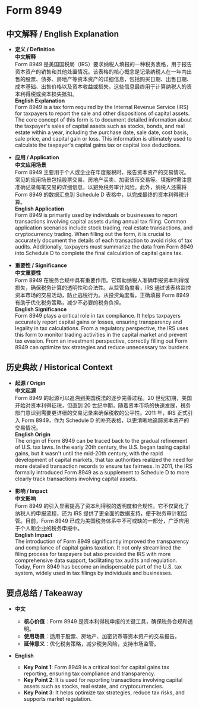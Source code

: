 # Form 8949

## 中文解释 / English Explanation

* **定义 / Definition**  
  **中文解释**  
  Form 8949 是美国国税局（IRS）要求纳税人填报的一种税务表格，用于报告资本资产的销售和其他处置情况。该表格的核心概念是记录纳税人在一年内出售的股票、债券、房地产等资本资产的详细信息，包括购买日期、出售日期、成本基础、出售价格以及资本收益或损失。这些信息最终用于计算纳税人的资本利得税或资本损失抵扣。  
  **English Explanation**  
  Form 8949 is a tax form required by the Internal Revenue Service (IRS) for taxpayers to report the sale and other dispositions of capital assets. The core concept of this form is to document detailed information about the taxpayer's sales of capital assets such as stocks, bonds, and real estate within a year, including the purchase date, sale date, cost basis, sale price, and capital gain or loss. This information is ultimately used to calculate the taxpayer's capital gains tax or capital loss deductions.

* **应用 / Application**  
  **中文应用场景**  
  Form 8949 主要用于个人或企业在年度报税时，报告资本资产的交易情况。常见的应用场景包括股票交易、房地产买卖、加密货币交易等。填报时需注意准确记录每笔交易的详细信息，以避免税务审计风险。此外，纳税人还需将 Form 8949 的数据汇总到 Schedule D 表格中，以完成最终的资本利得税计算。  
  **English Application**  
  Form 8949 is primarily used by individuals or businesses to report transactions involving capital assets during annual tax filing. Common application scenarios include stock trading, real estate transactions, and cryptocurrency trading. When filling out the form, it is crucial to accurately document the details of each transaction to avoid risks of tax audits. Additionally, taxpayers must summarize the data from Form 8949 into Schedule D to complete the final calculation of capital gains tax.

* **重要性 / Significance**  
  **中文重要性**  
  Form 8949 在税务合规中具有重要作用。它帮助纳税人准确申报资本利得或损失，确保税务计算的透明性和合法性。从监管角度看，IRS 通过该表格监控资本市场的交易活动，防止逃税行为。从投资角度看，正确填报 Form 8949 有助于优化税务策略，减少不必要的税务负担。  
  **English Significance**  
  Form 8949 plays a critical role in tax compliance. It helps taxpayers accurately report capital gains or losses, ensuring transparency and legality in tax calculations. From a regulatory perspective, the IRS uses this form to monitor trading activities in the capital market and prevent tax evasion. From an investment perspective, correctly filling out Form 8949 can optimize tax strategies and reduce unnecessary tax burdens.

## 历史典故 / Historical Context

* **起源 / Origin**  
  **中文起源**  
  Form 8949 的起源可以追溯到美国税法的逐步完善过程。20 世纪初期，美国开始对资本利得征税，但直到 20 世纪中期，随着资本市场的快速发展，税务部门意识到需要更详细的交易记录来确保税收的公平性。2011 年，IRS 正式引入 Form 8949，作为 Schedule D 的补充表格，以更清晰地追踪资本资产的交易情况。  
  **English Origin**  
  The origin of Form 8949 can be traced back to the gradual refinement of U.S. tax laws. In the early 20th century, the U.S. began taxing capital gains, but it wasn't until the mid-20th century, with the rapid development of capital markets, that tax authorities realized the need for more detailed transaction records to ensure tax fairness. In 2011, the IRS formally introduced Form 8949 as a supplement to Schedule D to more clearly track transactions involving capital assets.

* **影响 / Impact**  
  **中文影响**  
  Form 8949 的引入显著提高了资本利得税的透明度和合规性。它不仅简化了纳税人的申报流程，还为 IRS 提供了更全面的数据支持，便于税务审计和监管。目前，Form 8949 已成为美国税务体系中不可或缺的一部分，广泛应用于个人和企业的税务申报中。  
  **English Impact**  
  The introduction of Form 8949 significantly improved the transparency and compliance of capital gains taxation. It not only streamlined the filing process for taxpayers but also provided the IRS with more comprehensive data support, facilitating tax audits and regulation. Today, Form 8949 has become an indispensable part of the U.S. tax system, widely used in tax filings by individuals and businesses.

## 要点总结 / Takeaway

* **中文**  
  - **核心价值**：Form 8949 是资本利得税申报的关键工具，确保税务合规和透明。  
  - **使用场景**：适用于股票、房地产、加密货币等资本资产的交易报告。  
  - **延伸意义**：优化税务策略，减少税务风险，支持市场监管。  

* **English**  
  - **Key Point 1**: Form 8949 is a critical tool for capital gains tax reporting, ensuring tax compliance and transparency.  
  - **Key Point 2**: It is used for reporting transactions involving capital assets such as stocks, real estate, and cryptocurrencies.  
  - **Key Point 3**: It helps optimize tax strategies, reduce tax risks, and supports market regulation.